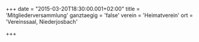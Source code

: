 +++
date = "2015-03-20T18:30:00.001+02:00"
title = 'Mitgliederversammlung'
ganztaegig = 'false'
verein = 'Heimatverein'
ort = 'Vereinssaal, Niederjosbach'

+++

      